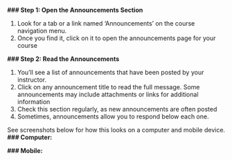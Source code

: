 

**### Step 1: Open the Announcements Section**  


1. Look for a tab or a link named ‘Announcements’ on the course navigation menu.
2. Once you find it, click on it to open the announcements page for your course

**### Step 2: Read the Announcements**  


1. You’ll see a list of announcements that have been posted by your instructor.
2. Click on any announcement title to read the full message. Some announcements may include attachments or links for additional information
3. Check this section regularly, as new announcements are often posted
4. Sometimes, announcements allow you to respond below each one.

See screenshots below for how this looks on a computer and mobile device.  
**### Computer:**  


**### Mobile:**  
  





